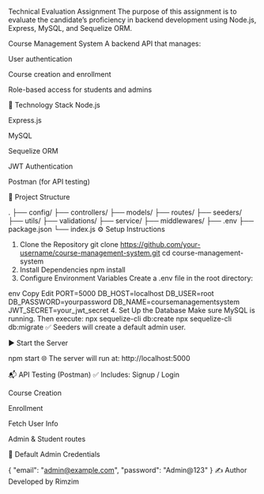 Technical Evaluation Assignment
The purpose of this assignment is to evaluate the candidate’s proficiency in backend development using Node.js, Express, MySQL, and Sequelize ORM.

Course Management System
A backend API that manages:

User authentication

Course creation and enrollment

Role-based access for students and admins

🚀 Technology Stack
Node.js

Express.js

MySQL

Sequelize ORM

JWT Authentication

Postman (for API testing)

📁 Project Structure

.
├── config/
├── controllers/
├── models/
├── routes/
├── seeders/
├── utils/
├── validations/
├── service/
├── middlewares/
├── .env
├── package.json
└── index.js
⚙️ Setup Instructions
1. Clone the Repository
git clone https://github.com/your-username/course-management-system.git
cd course-management-system
2. Install Dependencies
npm install
3. Configure Environment Variables
Create a .env file in the root directory:

env
Copy
Edit
PORT=5000
DB_HOST=localhost
DB_USER=root
DB_PASSWORD=yourpassword
DB_NAME=coursemanagementsystem
JWT_SECRET=your_jwt_secret
4. Set Up the Database
Make sure MySQL is running. Then execute:
npx sequelize-cli db:create
npx sequelize-cli db:migrate
✅ Seeders will create a default admin user.

▶️ Start the Server

npm start
🌐 The server will run at: http://localhost:5000

📬 API Testing (Postman)
✅ Includes:
Signup / Login

Course Creation

Enrollment

Fetch User Info

Admin & Student routes

👤 Default Admin Credentials

{
  "email": "admin@example.com",
  "password": "Admin@123"
}
✍️ Author
Developed by Rimzim

